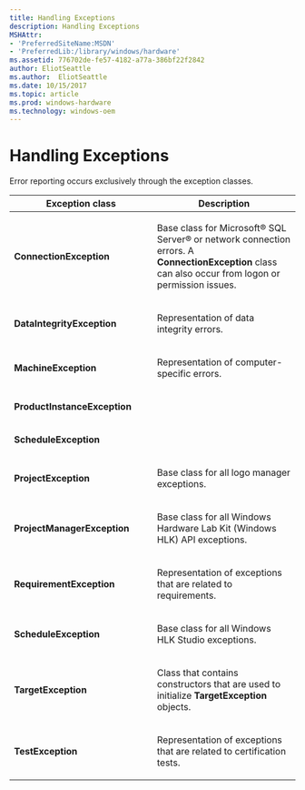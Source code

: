 ```yaml
---
title: Handling Exceptions
description: Handling Exceptions
MSHAttr:
- 'PreferredSiteName:MSDN'
- 'PreferredLib:/library/windows/hardware'
ms.assetid: 776702de-fe57-4182-a77a-386bf22f2842
author: EliotSeattle
ms.author:  EliotSeattle
ms.date: 10/15/2017
ms.topic: article
ms.prod: windows-hardware
ms.technology: windows-oem
---
```


# Handling Exceptions


Error reporting occurs exclusively through the exception classes.

<table>
<colgroup>
<col width="50%" />
<col width="50%" />
</colgroup>
<thead>
<tr class="header">
<th>Exception class</th>
<th>Description</th>
</tr>
</thead>
<tbody>
<tr class="odd">
<td><p><strong>ConnectionException</strong></p></td>
<td><p>Base class for Microsoft® SQL Server® or network connection errors. A <strong>ConnectionException</strong> class can also occur from logon or permission issues.</p></td>
</tr>
<tr class="even">
<td><p><strong>DataIntegrityException</strong></p></td>
<td><p>Representation of data integrity errors.</p></td>
</tr>
<tr class="odd">
<td><p><strong>MachineException</strong></p></td>
<td><p>Representation of computer-specific errors.</p></td>
</tr>
<tr class="even">
<td><p><strong>ProductInstanceException</strong></p></td>
<td><p></p></td>
</tr>
<tr class="odd">
<td><p><strong>ScheduleException</strong></p></td>
<td><p></p></td>
</tr>
<tr class="even">
<td><p><strong>ProjectException</strong></p></td>
<td><p>Base class for all logo manager exceptions.</p></td>
</tr>
<tr class="odd">
<td><p><strong>ProjectManagerException</strong></p></td>
<td><p>Base class for all Windows Hardware Lab Kit (Windows HLK) API exceptions.</p></td>
</tr>
<tr class="even">
<td><p><strong>RequirementException</strong></p></td>
<td><p>Representation of exceptions that are related to requirements.</p></td>
</tr>
<tr class="odd">
<td><p><strong>ScheduleException</strong></p></td>
<td><p>Base class for all Windows HLK Studio exceptions.</p></td>
</tr>
<tr class="even">
<td><p><strong>TargetException</strong></p></td>
<td><p>Class that contains constructors that are used to initialize <strong>TargetException</strong> objects.</p></td>
</tr>
<tr class="odd">
<td><p><strong>TestException</strong></p></td>
<td><p>Representation of exceptions that are related to certification tests.</p></td>
</tr>
</tbody>
</table>

 

 

 






